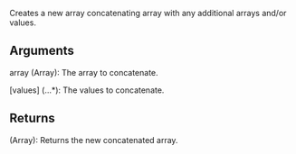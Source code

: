 Creates a new array concatenating array with any additional arrays and/or values.

## Arguments
array (Array): The array to concatenate.

[values] (...*): The values to concatenate.


## Returns
(Array): Returns the new concatenated array.
